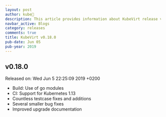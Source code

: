 ```yaml
---
layout: post
author: kube🤖
description: This article provides information about KubeVirt release v0.18.0 changes
navbar_active: Blogs
category: releases
comments: true
title: KubeVirt v0.18.0
pub-date: Jun 05
pub-year: 2019
---
```



## v0.18.0

Released on: Wed Jun 5 22:25:09 2019 +0200

- Build: Use of go modules
- CI: Support for Kubernetes 1.13
- Countless testcase fixes and additions
- Several smaller bug fixes
- Improved upgrade documentation
